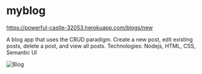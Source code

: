 # myblog
https://powerful-castle-32053.herokuapp.com/blogs/new

A blog app that uses the CRUD paradigm. Create a new post, edit existing posts, delete a post, and view all posts.
Technologies: Nodejs, HTML, CSS, Semantic UI

![Blog](https://friendswithanne.com/wp-content/uploads/2019/11/Screen-Shot-2019-11-10-at-5.17.52-PM.png)
